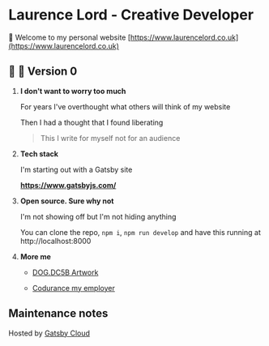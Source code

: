 # Laurence Lord - Creative Developer

👋 Welcome to my personal website [https://www.laurencelord.co.uk](https://www.laurencelord.co.uk)

## 🚀 🌝 Version 0

1.  **I don't want to worry too much**

    For years I've overthought what others will think of my website

    Then I had a thought that I found liberating

    > This I write for myself not for an audience

2.  **Tech stack**

    I'm starting out with a Gatsby site

    **https://www.gatsbyjs.com/**

3.  **Open source. Sure why not**

    I'm not showing off but I'm not hiding anything

    You can clone the repo, `npm i`, `npm run develop` and have this running at http://localhost:8000

4.  **More me**

    - [DOG.DC5B Artwork](https://www.instagram.com/dog.dc5b/)

    - [Codurance my employer](https://www.codurance.com)

## Maintenance notes

Hosted by [Gatsby Cloud](https://www.gatsbyjs.com/dashboard)
